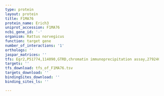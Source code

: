 ```yaml
---
type: protein
layout: protein
title: F1MA76
protein_name: Erich3
uniprot_accession: F1MA76
ncbi_gene_id: '-'
organism: Rattus norvegicus
function: target gene
number_of_interactions: '1'
orthologs: ''
jaspar_matrices: ''
tfs: Egr2,P51774,114090,GTRD,chromatin immunoprecipitation assay,27924024%5Buid%5D,No
targets: ''
tfs_download: tfs_of_F1MA76.tsv
targets_download: ''
bindingSites_download: ''
binding_sites_ls: ''

---
```

